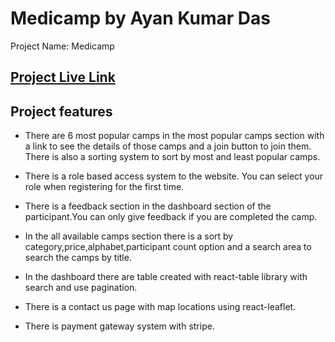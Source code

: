 # Medicamp by Ayan Kumar Das

Project Name: Medicamp

## [ Project Live Link](https://medicamp-1eede.web.app/)

## Project features

- There are 6 most popular camps in the most popular camps section with a link to see the details of those camps and a join button to join them. There is also a sorting system to sort by most and least popular camps.

- There is a role based access system to the website. You can select your role when registering for the first time.

- There is a feedback section in the dashboard section of the participant.You can only give feedback if you are completed the camp.

- In the all available camps section there is a sort by category,price,alphabet,participant count option and a search area to search the camps by title.

- In the dashboard there are table created with react-table library with search and use pagination.

- There is a contact us page with map locations using react-leaflet.

- There is payment gateway system with stripe.
